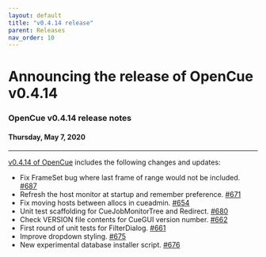 ```yaml
---
layout: default
title: "v0.4.14 release"
parent: Releases
nav_order: 10
---
```


# Announcing the release of OpenCue v0.4.14

### OpenCue v0.4.14 release notes

#### Thursday, May 7, 2020

---

[v0.4.14 of OpenCue](https://github.com/AcademySoftwareFoundation/OpenCue/releases/tag/0.4.14)
includes the following changes and updates:

*   Fix FrameSet bug where last frame of range would not be included. [#687](https://github.com/AcademySoftwareFoundation/OpenCue/pull/687)
*   Refresh the host monitor at startup and remember preference. [#671](https://github.com/AcademySoftwareFoundation/OpenCue/pull/671)
*   Fix moving hosts between allocs in cueadmin. [#654](https://github.com/AcademySoftwareFoundation/OpenCue/pull/654)
*   Unit test scaffolding for CueJobMonitorTree and Redirect. [#680](https://github.com/AcademySoftwareFoundation/OpenCue/pull/680)
*   Check VERSION file contents for CueGUI version number. [#662](https://github.com/AcademySoftwareFoundation/OpenCue/pull/662)
*   First round of unit tests for FilterDialog. [#661](https://github.com/AcademySoftwareFoundation/OpenCue/pull/661)
*   Improve dropdown styling. [#675](https://github.com/AcademySoftwareFoundation/OpenCue/pull/675)
*   New experimental database installer script. [#676](https://github.com/AcademySoftwareFoundation/OpenCue/pull/676)
